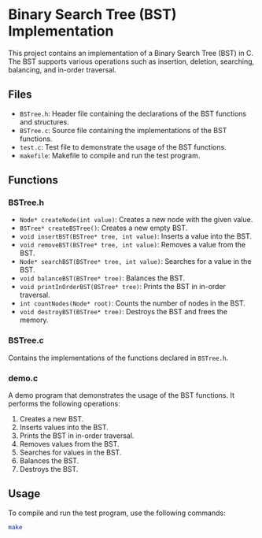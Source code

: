 # Binary Search Tree (BST) Implementation

This project contains an implementation of a Binary Search Tree (BST) in C. The BST supports various operations such as insertion, deletion, searching, balancing, and in-order traversal.

## Files

- `BSTree.h`: Header file containing the declarations of the BST functions and structures.
- `BSTree.c`: Source file containing the implementations of the BST functions.
- `test.c`: Test file to demonstrate the usage of the BST functions.
- `makefile`: Makefile to compile and run the test program.

## Functions

### BSTree.h

- `Node* createNode(int value)`: Creates a new node with the given value.
- `BSTree* createBSTree()`: Creates a new empty BST.
- `void insertBST(BSTree* tree, int value)`: Inserts a value into the BST.
- `void removeBST(BSTree* tree, int value)`: Removes a value from the BST.
- `Node* searchBST(BSTree* tree, int value)`: Searches for a value in the BST.
- `void balanceBST(BSTree* tree)`: Balances the BST.
- `void printInOrderBST(BSTree* tree)`: Prints the BST in in-order traversal.
- `int countNodes(Node* root)`: Counts the number of nodes in the BST.
- `void destroyBST(BSTree* tree)`: Destroys the BST and frees the memory.

### BSTree.c

Contains the implementations of the functions declared in `BSTree.h`.

### demo.c

A demo program that demonstrates the usage of the BST functions. It performs the following operations:

1. Creates a new BST.
2. Inserts values into the BST.
3. Prints the BST in in-order traversal.
4. Removes values from the BST.
5. Searches for values in the BST.
6. Balances the BST.
7. Destroys the BST.

## Usage

To compile and run the test program, use the following commands:

```sh
make
```